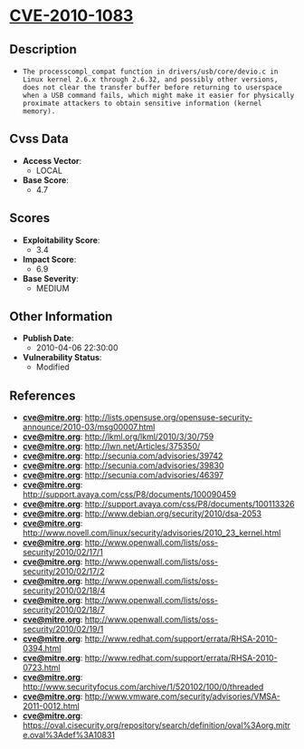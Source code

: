 
# [CVE-2010-1083](https://cve.mitre.org/cgi-bin/cvename.cgi?name=CVE-2010-1083)

## Description

- `The processcompl_compat function in drivers/usb/core/devio.c in Linux kernel 2.6.x through 2.6.32, and possibly other versions, does not clear the transfer buffer before returning to userspace when a USB command fails, which might make it easier for physically proximate attackers to obtain sensitive information (kernel memory).`

## Cvss Data

- **Access Vector**:
  - LOCAL
- **Base Score**:
  - 4.7

## Scores

- **Exploitability Score**:
  - 3.4
- **Impact Score**:
  - 6.9
- **Base Severity**:
  - MEDIUM

## Other Information

- **Publish Date**:
  - 2010-04-06 22:30:00
- **Vulnerability Status**:
  - Modified

## References

- **cve@mitre.org**: http://lists.opensuse.org/opensuse-security-announce/2010-03/msg00007.html
- **cve@mitre.org**: http://lkml.org/lkml/2010/3/30/759
- **cve@mitre.org**: http://lwn.net/Articles/375350/
- **cve@mitre.org**: http://secunia.com/advisories/39742
- **cve@mitre.org**: http://secunia.com/advisories/39830
- **cve@mitre.org**: http://secunia.com/advisories/46397
- **cve@mitre.org**: http://support.avaya.com/css/P8/documents/100090459
- **cve@mitre.org**: http://support.avaya.com/css/P8/documents/100113326
- **cve@mitre.org**: http://www.debian.org/security/2010/dsa-2053
- **cve@mitre.org**: http://www.novell.com/linux/security/advisories/2010_23_kernel.html
- **cve@mitre.org**: http://www.openwall.com/lists/oss-security/2010/02/17/1
- **cve@mitre.org**: http://www.openwall.com/lists/oss-security/2010/02/17/2
- **cve@mitre.org**: http://www.openwall.com/lists/oss-security/2010/02/18/4
- **cve@mitre.org**: http://www.openwall.com/lists/oss-security/2010/02/18/7
- **cve@mitre.org**: http://www.openwall.com/lists/oss-security/2010/02/19/1
- **cve@mitre.org**: http://www.redhat.com/support/errata/RHSA-2010-0394.html
- **cve@mitre.org**: http://www.redhat.com/support/errata/RHSA-2010-0723.html
- **cve@mitre.org**: http://www.securityfocus.com/archive/1/520102/100/0/threaded
- **cve@mitre.org**: http://www.vmware.com/security/advisories/VMSA-2011-0012.html
- **cve@mitre.org**: https://oval.cisecurity.org/repository/search/definition/oval%3Aorg.mitre.oval%3Adef%3A10831
